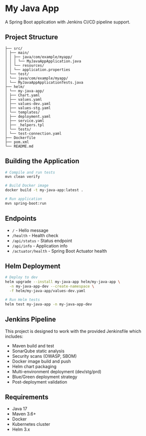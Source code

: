 # My Java App

A Spring Boot application with Jenkins CI/CD pipeline support.

## Project Structure

```
├── src/
│ ├── main/
│ │ ├── java/com/example/myapp/
│ │ │ └── MyJavaAppApplication.java
│ │ └── resources/
│ │ └── application.properties
│ └── test/
│ └── java/com/example/myapp/
│ └── MyJavaAppApplicationTests.java
├── helm/
│ └── my-java-app/
│ ├── Chart.yaml
│ ├── values.yaml
│ ├── values-dev.yaml
│ ├── values-stg.yaml
│ └── templates/
│ ├── deployment.yaml
│ ├── service.yaml
│ ├── _helpers.tpl
│ └── tests/
│ └── test-connection.yaml
├── Dockerfile
├── pom.xml
└── README.md
```

## Building the Application

```bash
# Compile and run tests
mvn clean verify

# Build Docker image
docker build -t my-java-app:latest .

# Run application
mvn spring-boot:run
```

## Endpoints

- `/` - Hello message
- `/health` - Health check
- `/api/status` - Status endpoint
- `/api/info` - Application info
- `/actuator/health` - Spring Boot Actuator health

## Helm Deployment

```bash
# Deploy to dev
helm upgrade --install my-java-app helm/my-java-app \
  -n my-java-app-dev --create-namespace \
  -f helm/my-java-app/values-dev.yaml

# Run Helm tests
helm test my-java-app -n my-java-app-dev
```

## Jenkins Pipeline

This project is designed to work with the provided Jenkinsfile which includes:

- Maven build and test
- SonarQube static analysis
- Security scans (OWASP, SBOM)
- Docker image build and push
- Helm chart packaging
- Multi-environment deployment (dev/stg/prd)
- Blue/Green deployment strategy
- Post-deployment validation

## Requirements

- Java 17
- Maven 3.6+
- Docker
- Kubernetes cluster
- Helm 3.x
